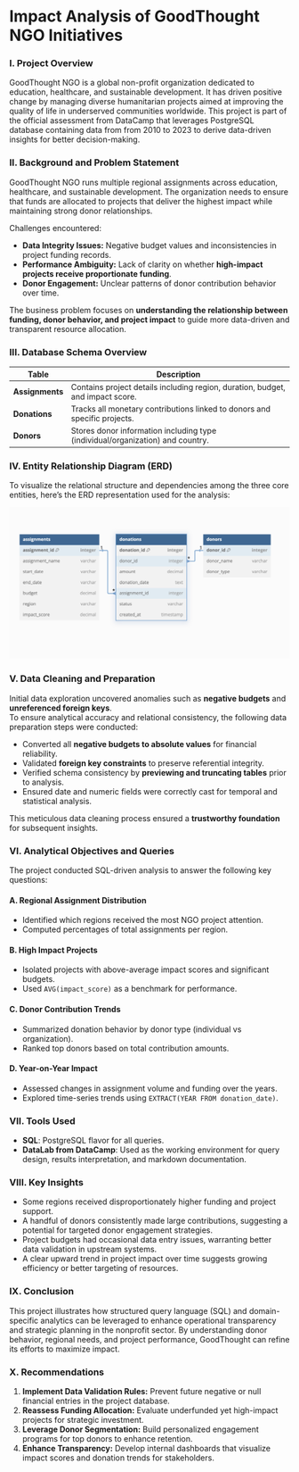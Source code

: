 # Impact Analysis of GoodThought NGO Initiatives

### I. Project Overview

GoodThought NGO is a global non-profit organization dedicated to education, healthcare, and sustainable development. It has driven positive change by managing diverse humanitarian projects aimed at improving the quality of life in underserved communities worldwide.  This project is part of the official assessment from DataCamp that leverages PostgreSQL database containing data from from 2010 to 2023  to derive data-driven insights for better decision-making.

### II. Background and Problem Statement

GoodThought NGO runs multiple regional assignments across education, healthcare, and sustainable development. The organization needs to ensure that funds are allocated to projects that deliver the highest impact while maintaining strong donor relationships.

Challenges encountered:
- **Data Integrity Issues:** Negative budget values and inconsistencies in project funding records.
- **Performance Ambiguity:** Lack of clarity on whether **high-impact projects receive proportionate funding**.
- **Donor Engagement:** Unclear patterns of donor contribution behavior over time.

The business problem focuses on **understanding the relationship between funding, donor behavior, and project impact** to guide more data-driven and transparent resource allocation.

### III. Database Schema Overview

| Table | Description |
|--------|--------------|
| **Assignments** | Contains project details including region, duration, budget, and impact score. |
| **Donations** | Tracks all monetary contributions linked to donors and specific projects. |
| **Donors** | Stores donor information including type (individual/organization) and country. |

### IV. Entity Relationship Diagram (ERD)

To visualize the relational structure and dependencies among the three core entities, here’s the ERD representation used for the analysis:

![Entity Relationship Diagram](./erd.png)


### V. Data Cleaning and Preparation

Initial data exploration uncovered anomalies such as **negative budgets** and **unreferenced foreign keys**.  
To ensure analytical accuracy and relational consistency, the following data preparation steps were conducted:

- Converted all **negative budgets to absolute values** for financial reliability.  
- Validated **foreign key constraints** to preserve referential integrity.  
- Verified schema consistency by **previewing and truncating tables** prior to analysis.  
- Ensured date and numeric fields were correctly cast for temporal and statistical analysis.

This meticulous data cleaning process ensured a **trustworthy foundation** for subsequent insights.

### VI. Analytical Objectives and Queries

The project conducted SQL-driven analysis to answer the following key questions:

#### A. **Regional Assignment Distribution**
- Identified which regions received the most NGO project attention.
- Computed percentages of total assignments per region.

#### B. **High Impact Projects**
- Isolated projects with above-average impact scores and significant budgets.
- Used `AVG(impact_score)` as a benchmark for performance.

#### C. **Donor Contribution Trends**
- Summarized donation behavior by donor type (individual vs organization).
- Ranked top donors based on total contribution amounts.

#### D. **Year-on-Year Impact**
- Assessed changes in assignment volume and funding over the years.
- Explored time-series trends using `EXTRACT(YEAR FROM donation_date)`.


### VII. Tools Used

- **SQL**: PostgreSQL flavor for all queries.
- **DataLab from DataCamp**: Used as the working environment for query design, results interpretation, and markdown documentation.


### VIII. Key Insights

- Some regions received disproportionately higher funding and project support.
- A handful of donors consistently made large contributions, suggesting a potential for targeted donor engagement strategies.
- Project budgets had occasional data entry issues, warranting better data validation in upstream systems.
- A clear upward trend in project impact over time suggests growing efficiency or better targeting of resources.

### IX. Conclusion

This project illustrates how structured query language (SQL) and domain-specific analytics can be leveraged to enhance operational transparency and strategic planning in the nonprofit sector. By understanding donor behavior, regional needs, and project performance, GoodThought can refine its efforts to maximize impact.

### X. Recommendations

1. **Implement Data Validation Rules:** Prevent future negative or null financial entries in the project database.  
2. **Reassess Funding Allocation:** Evaluate underfunded yet high-impact projects for strategic investment.  
3. **Leverage Donor Segmentation:** Build personalized engagement programs for top donors to enhance retention.  
4. **Enhance Transparency:** Develop internal dashboards that visualize impact scores and donation trends for stakeholders.
